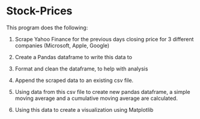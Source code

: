 # Stock-Prices

This program does the following:

1. Scrape Yahoo Finance for the previous days closing price for 3 different companies (Microsoft, Apple, Google)

2. Create a Pandas dataframe to write this data to 

3. Format and clean the dataframe, to help with analysis

4. Append the scraped data to an existing csv file.

5. Using data from this csv file to create new pandas dataframe, a simple moving average and a cumulative moving average are calculated.

6. Using this data to create a visualization using Matplotlib 
